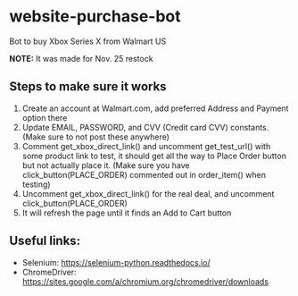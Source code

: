 # website-purchase-bot
Bot to buy Xbox Series X from Walmart US

**NOTE:** It was made for Nov. 25 restock

## Steps to make sure it works
1. Create an account at Walmart.com, add preferred Address and Payment option there
2. Update EMAIL, PASSWORD, and CVV (Credit card CVV) constants. (Make sure to not post these anywhere)
3. Comment get_xbox_direct_link() and uncomment get_test_url() with some product link to test, it should get all the way to Place Order button but not actually place it. (Make sure you have click_button(PLACE_ORDER) commented out in order_item() when testing)
4. Uncomment get_xbox_direct_link() for the real deal, and uncomment click_button(PLACE_ORDER)
5. It will refresh the page until it finds an Add to Cart button

## Useful links:
* Selenium: https://selenium-python.readthedocs.io/
* ChromeDriver: https://sites.google.com/a/chromium.org/chromedriver/downloads
